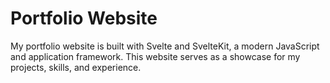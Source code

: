 # Portfolio Website

My portfolio website is built with Svelte and SvelteKit, a modern JavaScript and application framework. This website serves as a showcase for my projects, skills, and experience.
